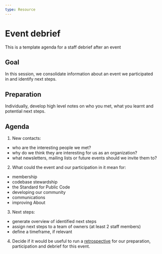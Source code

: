 ```yaml
---
type: Resource
---
```


# Event debrief

This is a template agenda for a staff debrief after an event

## Goal

In this session, we consolidate information about an event we participated in and identify next steps.

## Preparation

Individually, develop high level notes on who you met, what you learnt and potential next steps.

## Agenda

1) New contacts:
  * who are the interesting people we met?
  * why do we think they are interesting for us as an organization?
  * what newsletters, mailing lists or future events should we invite them to?

2) What could the event and our participation in it mean for:
  * membership
  * codebase stewardship
  * the Standard for Public Code
  * developing our community
  * communications
  * improving About

3) Next steps:
  * generate overview of identified next steps
  * assign next steps to a team of owners (at least 2 staff members)
  * define a timeframe, if relevant

4) Decide if it would be useful to run a [retrospective](retrospective.md) for our preparation, participation and debrief for this event.
